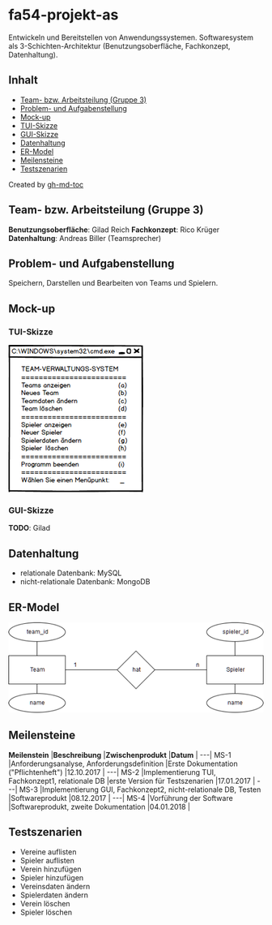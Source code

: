 # fa54-projekt-as

Entwickeln und Bereitstellen von Anwendungssystemen. Softwaresystem als 3-Schichten-Architektur (Benutzungsoberfläche, Fachkonzept, Datenhaltung).

## Inhalt

* [Team\- bzw\. Arbeitsteilung (Gruppe 3)](#team--bzw-arbeitsteilung-gruppe-3)
* [Problem\- und Aufgabenstellung](#problem--und-aufgabenstellung)
* [Mock\-up](#mock-up)
* [TUI\-Skizze](#tui-skizze)
* [GUI\-Skizze](#gui-skizze)
* [Datenhaltung](#datenhaltung)
* [ER\-Model](#er-model)
* [Meilensteine](#meilensteine)
* [Testszenarien](#testszenarien)

Created by [gh-md-toc](https://github.com/ekalinin/github-markdown-toc.go)

## Team- bzw. Arbeitsteilung (Gruppe 3)

**Benutzungsoberfläche**: Gilad Reich
**Fachkonzept**: Rico Krüger
**Datenhaltung**: Andreas Biller (Teamsprecher)

## Problem- und Aufgabenstellung

Speichern, Darstellen und Bearbeiten von Teams und Spielern.

## Mock-up

### TUI-Skizze

![Text User Interface](/pictures/TUI_Mockup.png)

### GUI-Skizze

**TODO**: Gilad

## Datenhaltung

- relationale Datenbank: MySQL
- nicht-relationale Datenbank: MongoDB

## ER-Model

![Entity Relationship Model](/pictures/ER_Model.png)

## Meilensteine

**Meilenstein** |**Beschreibung** |**Zwischenprodukt** |**Datum** |
---|
MS-1 |Anforderungsanalyse, Anforderungsdefinition |Erste Dokumentation ("Pflichtenheft") |12.10.2017 |
---|
MS-2 |Implementierung TUI, Fachkonzept1, relationale DB |erste Version für Testszenarien |17.01.2017 |
---|
MS-3 |Implementierung GUI, Fachkonzept2, nicht-relationale DB, Testen |Softwareprodukt |08.12.2017 |
---|
MS-4 |Vorführung der Software |Softwareprodukt, zweite Dokumentation |04.01.2018 |

## Testszenarien

- Vereine auflisten
- Spieler auflisten
- Verein hinzufügen
- Spieler hinzufügen
- Vereinsdaten ändern
- Spielerdaten ändern
- Verein löschen
- Spieler löschen
